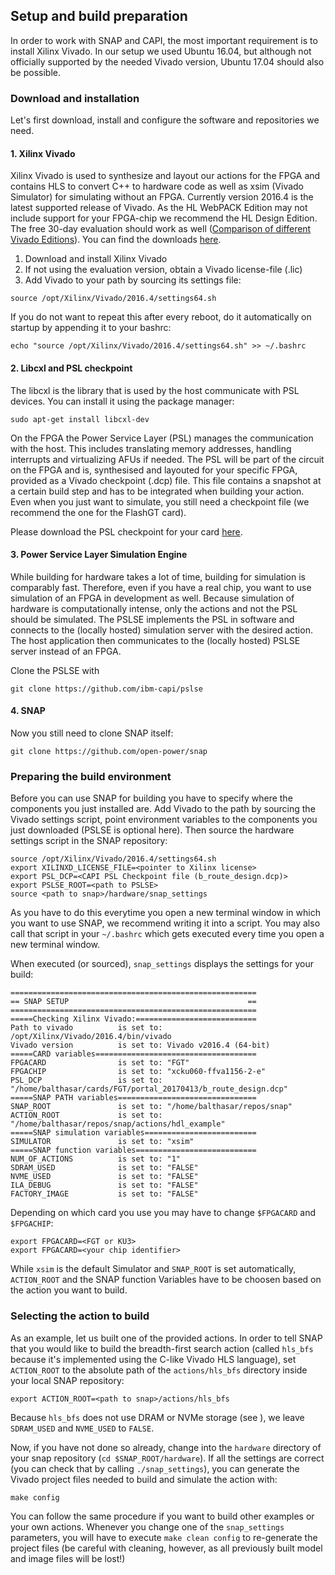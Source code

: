 

## Setup and build preparation

In order to work with SNAP and CAPI, the most important requirement is to install Xilinx Vivado. In our setup we used Ubuntu 16.04, but although not officially supported by the needed Vivado version, Ubuntu 17.04 should also be possible.

### Download and installation

Let's first download, install and configure the software and repositories we need.

#### 1. Xilinx Vivado 

Xilinx Vivado is used to synthesize and layout our actions for the FPGA and contains HLS to convert C++ to hardware code as well as xsim (Vivado Simulator) for simulating without an FPGA. Currently version 2016.4 is the latest supported release of Vivado. As the HL WebPACK Edition may not include support for your FPGA-chip we recommend the HL Design Edition. The free 30-day evaluation should work as well ([Comparison of different Vivado Editions](https://www.xilinx.com/products/design-tools/vivado.html#buy)). You can find the downloads [here](https://www.xilinx.com/support/download/index.html/content/xilinx/en/downloadNav/vivado-design-tools/2016-4.html).

1. Download and install Xilinx Vivado
2. If not using the evaluation version, obtain a Vivado license-file (.lic)
3. Add Vivado to your path by sourcing its settings file:
```
source /opt/Xilinx/Vivado/2016.4/settings64.sh
```
If you do not want to repeat this after every reboot, do it automatically on startup by appending it to your bashrc:
```
echo "source /opt/Xilinx/Vivado/2016.4/settings64.sh" >> ~/.bashrc
```

#### 2. Libcxl and PSL checkpoint

The libcxl is the library that is used by the host communicate with PSL devices. You can install it using the package manager:

```
sudo apt-get install libcxl-dev
```

On the FPGA the Power Service Layer (PSL) manages the communication with the host. This includes translating memory addresses, handling interrupts and virtualizing AFUs if needed. The PSL will be part of the circuit on the FPGA and is, synthesised and layouted for your specific FPGA, provided as a Vivado checkpoint (.dcp) file. This file contains a snapshot at a certain build step and has to be integrated when building your action. Even when you just want to simulate, you still need a checkpoint file (we recommend the one for the FlashGT card).

Please download the PSL checkpoint for your card [here](https://www-355.ibm.com/systems/power/openpower/tgcmDocumentRepository.xhtml?aliasId=CAPI). 

#### 3. Power Service Layer Simulation Engine

While building for hardware takes a lot of time, building for simulation is comparably fast. Therefore, even if you have a real chip, you want to use simulation of an FPGA in development as well.
Because simulation of hardware is computationally intense, only the actions and not the PSL should be simulated. The PSLSE implements the PSL in software and connects to the (locally hosted) simulation server with the desired action. The host application then communicates to the (locally hosted) PSLSE server instead of an FPGA. 

Clone the PSLSE with
```
git clone https://github.com/ibm-capi/pslse
```

#### 4. SNAP

Now you still need to clone SNAP itself:

```
git clone https://github.com/open-power/snap
```

### Preparing the build environment

Before you can use SNAP for building you have to specify where the components you just installed are. Add Vivado to the path by sourcing the Vivado settings script, point environment variables to the components you just downloaded (PSLSE is optional here). Then source the hardware settings script in the SNAP repository:

```
source /opt/Xilinx/Vivado/2016.4/settings64.sh
export XILINXD_LICENSE_FILE=<pointer to Xilinx license>
export PSL_DCP=<CAPI PSL Checkpoint file (b_route_design.dcp)>
export PSLSE_ROOT=<path to PSLSE>
source <path to snap>/hardware/snap_settings
```

As you have to do this everytime you open a new terminal window in which you want to use SNAP, we recommend writing it into a script. You may also call that script in your `~/.bashrc` which gets executed every time you open a new terminal window. 

When executed (or sourced), `snap_settings` displays the settings for your build:

```
=======================================================
== SNAP SETUP                                        ==
=======================================================
=====Checking Xilinx Vivado:===========================
Path to vivado          is set to: /opt/Xilinx/Vivado/2016.4/bin/vivado
Vivado version          is set to: Vivado v2016.4 (64-bit)
=====CARD variables====================================
FPGACARD                is set to: "FGT"
FPGACHIP                is set to: "xcku060-ffva1156-2-e"
PSL_DCP                 is set to: "/home/balthasar/cards/FGT/portal_20170413/b_route_design.dcp"
=====SNAP PATH variables===============================
SNAP_ROOT               is set to: "/home/balthasar/repos/snap"
ACTION_ROOT             is set to: "/home/balthasar/repos/snap/actions/hdl_example"
=====SNAP simulation variables=========================
SIMULATOR               is set to: "xsim"
=====SNAP function variables===========================
NUM_OF_ACTIONS          is set to: "1"
SDRAM_USED              is set to: "FALSE"
NVME_USED               is set to: "FALSE"
ILA_DEBUG               is set to: "FALSE"
FACTORY_IMAGE           is set to: "FALSE"
```

Depending on which card you use you may have to change `$FPGACARD` and `$FPGACHIP`:

```
export FPGACARD=<FGT or KU3>
export FPGACARD=<your chip identifier>
```

While `xsim` is the default Simulator and  `SNAP_ROOT` is set automatically, `ACTION_ROOT` and the SNAP function Variables have to be choosen based on the action you want to build.


### Selecting the action to build

As an example, let us built one of the provided actions. In order to tell SNAP that you would like to build the breadth-first search action (called `hls_bfs` because it's implemented using the C-like Vivado HLS language), set `ACTION_ROOT` to the absolute path of the `actions/hls_bfs` directory inside your local SNAP repository:

```
export ACTION_ROOT=<path to snap>/actions/hls_bfs
```

Because `hls_bfs` does not use DRAM or NVMe storage (see [](https://github.com/open-power/snap/tree/master/actions/hls_bfs/doc)), we leave `SDRAM_USED` and `NVME_USED` to `FALSE`.

Now, if you have not done so already, change into the `hardware` directory of your snap repository (`cd $SNAP_ROOT/hardware`). If all the settings are correct (you can check that by calling `./snap_settings`), you can generate the Vivado project files needed to build and simulate the action with:

```
make config
```

You can follow the same procedure if you want to build other examples or your own actions.
Whenever you change one of the `snap_settings` parameters, you will have to execute `make clean config` to re-generate the project files (be careful with cleaning, however, as all previously built model and image files will be lost!)
